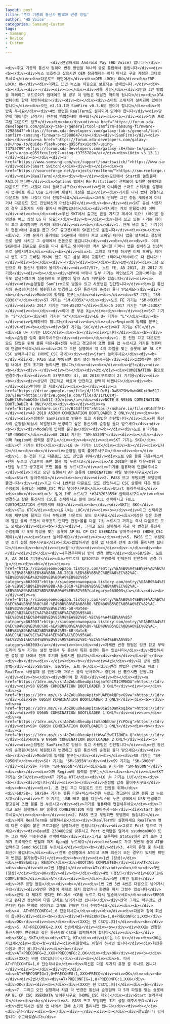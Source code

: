 ```yaml
---
layout: post
title: '주요 기종의 통신사 펌웨어 변경 방법'
author: 'HD Voice'
categories: Samsung-Custom
tags:
- Samsung
- Device
- Custom
-
---
```



<script> location.href='https://cafe.naver.com/develoid/834477' ; </script>


















						<div>안녕하세요 Android Pay (HD Voice) 입니다!</div><div>주요 기종의 통신사 펌웨어 변경 방법을 하나의 글로 통합해서 올립니다</div><div><b></div><div>녹스 보호하고 싶으시면 OEM 잠금해제는 하지 마시고 구글 계정은 그대로 두세요</div><div>다운로드 화면에서</div><div>OEM LOCK: ON</div><div>FRP LOCK: ON</div><div>이라고 뜨면 녹스는 이중으로 보호되는 상태입니다.</div><div><b></div><div>-</div><div><b></div><div>공통 사항</div><div>1번과 3번 방법을 제외하고 부트로더가 업데이트 될 경우 이 방법은 몇달간 막히게 됩니다</div><div>OTA 업데이트 할때 확인하세요!</div><div><b></div><div>스마트 스위치가 설치되어 있어야 합니다</div><div>오딘 v3.13.1과 SamFirm v0.3.6도 있어야 합니다</div><div>꼭 압축 푸세요</div><div>4번 방법은 RealTerm도 설치되어 있어야 합니다</div><div>당연히 데이터는 날라가니 완전히 백업하셔야 하구요!</div><div><b></div><div>각종 프로그램 다운로드 링크</div><div><b></div><div><a href="https://forum.xda-developers.com/galaxy-tab-s/general/tool-samfirm-samsung-firmware-t2988647">https://forum.xda-developers.com/galaxy-tab-s/general/tool-samfirm-samsung-firmware-t2988647</a></div><div>(SamFirm)</div><div><b></div><div><a href="https://forum.xda-developers.com/galaxy-s8+/how-to/guide-flash-oreo-g955fxxu1crb7-using-t3755789">https://forum.xda-developers.com/galaxy-s8+/how-to/guide-flash-oreo-g955fxxu1crb7-using-t3755789</a></div><div>(Odin v3.13.1)</div><div><b></div><div><a href="https://www.samsung.com/sec/support/smartswitch/">https://www.samsung.com/sec/support/smartswitch/</a></div><div>(Smart Switch)</div><div><b></div><div><a href="https://sourceforge.net/projects/realterm/">https://sourceforge.net/projects/realterm/</a></div><div>(RealTerm)</div><div><b></div><div>오딘에서 Start를 눌렀을때 FAIL이 뜬다면</div><div>Options 탭에서 Re-Partition이 선택되어 있다면 해제하고 다운로드 모드 나갔다 다시 들어오시구요</div><div>만약 아니라면 스마트 스위치를 실행해서 업데이트 하고 USB 드라이버 재설치 과정을 밟고</div><div>기기를 다시 뺐다 연결하고 다운로드 모드 나갔다 다시 진입하세요</div><div>그래도 안되면 그건 정품 케이블이 아니거나 다운로드 모드 진입하신게 아닌겁니다</div><div><b></div><div>SKT 유심 사용자의 경우 교통카드 사용 불가시 해결법입니다</div><div>캐시비는 거의 안될겁니다 아마</div><div><b></div><div>우선 SKT에서 출고된 폰을 가지고 계셔야 되요! (아이폰 등 외산폰 빼고 삼성 LG 다 되요)</div><div><b></div><div>현재 쓰고 있는 기기는 데이터 끄고 와이파이만 키셔야 되요</div><div><b></div><div>1. 현재 쓰고 있는 기기(이하 현폰)에서 유심을 뽑고 SKT 출고폰(이하 SK폰)으로 옮깁니다</div><div><b></div><div>2. 기변 문자가 올거에요 SK폰에서 데이터 켜고 모바일 티머니 앱을 설치하고 정상적으로 실행 시키고 그 상태에서 현폰으로 옮깁니다</div><div><b></div><div>3. 이제 SK폰에서 현폰으로 유심을 다시 옮기고 와이파이만 켜서 모바일 티머니 앱을 설치하고 정상적으로 실행시켜요</div><div><b></div><div>4. 그리고 재부팅 하시면 이제 모바일 티머니 앱도 되고 모바일 캐시비 앱도 되고 삼성 페이 교통카드 (티머니/캐시비)도 다 됩니다!!</div><div><b></div><div>-</div><div><b></div><div>1번</div><div>그냥 오딘으로 타 통신사 펌웨어 올리기</div><div>S7/S7+, 노트 FE, A5 2017, J5 2017 기기용</div><div><b></div><div>완벽히 바뀌나 일부 기기는 메인보드가 고장나버리는 경우도 발생하였으며 성공하여도 모델명이 달라 A/S 거부될수 있습니다</div><div><b></div><div>순정펌은 SamFirm으로 받을수 있고 사용법은 간단합니다</div><div>원 통신사의 순정펌(비상시 복원용)과 변경하고 싶은 통신사의 순정펌 둘다 받으세요</div><div><b></div><div>Model에 입력할 문구는</div><div><b></div><div>S7 기기는 "SM-G930X"</div><div>S7 기기는 "SM-G935X"</div><div>노트 FE 기기는 "SM-N935X"</div><div>A5 2017 기기는 "SM-A520X"</div><div>J5 2017 기기는 "SM-J530X"</div><div><b></div><div>이며 끝 부분 X는</div><div><b></div><div>SKT 기기는 "S"</div><div>KT 기기는 "K"</div><div>LG U+ 기기는 "L"</div><div><b></div><div>입력하셔야 합니다</div><div><b></div><div>Region에 입력할 문구는</div><div><b></div><div>SKT 기기는 SKC</div><div>KT 기기는 KTC</div><div>LG U+ 기기는 LUC</div><div><b></div><div>입니다</div><div><b></div><div>순정펌 압축 풀어주시구요</div><div><b></div><div>1. 폰 전원 끄고 다운로드 모드 진입을 위해 볼륨 다운+홈+전원 누르고 경고문이 뜨면 볼륨 업 누르시고 기기를 컴퓨터에 연결해주세요</div><div>그리고 오딘 실행해서 각 4개 파일을 맞는 슬롯에 AP BL CP CSC 넣어주시구요 (HOME_CSC 제외)</div><div>Start 눌러주세요</div><div><b></div><div>2. PASS 뜨고 부팅되면 초기 설정 해주시구요</div><div>찝찝하시면 설정 앱 내에서 전체 초기화 돌리시면 됩니다</div><div><b></div><div>끝!</div><div><b></div><div>-</div><div><b></div><div>2번</div><div>COMBINATION 롬으로 변경하기</div><div>노트 8(부트로더 4), A8 2018(부트로더 2) 기기용</div><div><b></div><div>상당히 간편하고 빠르며 안전하고 완벽히 바뀝니다</div><div><b></div><div>받아야 할 자료</div><div><b></div><div><a href="https://drive.google.com/file/d/11YLQzMj-DwBH7SMv0wbO6Drt3m51I-3O/view">https://drive.google.com/file/d/11YLQzMj-DwBH7SMv0wbO6Drt3m51I-3O/view</a></div><div>NOTE 8 N950N COMBINATION BOOTLOADER 4 ONLY</div><div><b></div><div><a href="https://mshare.io/file/Bt4dffFI">https://mshare.io/file/Bt4dffFI</a></div><div>A8 2018 A530N COMBINATION BOOTLOADER 2 ONLY</div><div><b></div><div>순정펌은 SamFirm으로 받을수 있고 사용법은 간단합니다</div><div>원 통신사의 순정펌(비상시 복원용)과 변경하고 싶은 통신사의 순정펌 둘다 받으세요</div><div><b></div><div>Model에 입력할 문구는</div><div><b></div><div>노트 8 기기는 "SM-N950N"</div><div>A8 2018 기기는 "SM-A530N"</div><div><b></div><div>이며 Region에 입력할 문구는</div><div><b></div><div>SKT 기기는 SKC</div><div>KT 기기는 KTC</div><div>LG U+ 기기는 LUC</div><div><b></div><div>입니다</div><div><b></div><div>순정펌 압축 풀어주시구요</div><div><b></div><div>1. 폰 전원 끄고 다운로드 모드 진입을 위해</div><div>노트 8은 볼륨 다운+빅스비+전원 누르고 경고문이 뜨면 볼륨 업 누르시고</div><div>A8 2018은 볼륨 다운+볼륨 업+전원 누르고 경고문이 뜨면 볼륨 업 누르시고</div><div>기기를 컴퓨터에 연결해주세요</div><div>그리고 오딘 실행해서 AP 슬롯에 COMBINATION 파일 넣어주시구요</div><div>Start 눌러주세요</div><div><b></div><div>2. PASS 뜨고 부팅되면 모델명이 뜰겁니다</div><div>끄고 다시 1번처럼 다운로드 모드 진입하시고 CSC 슬롯에 다운 받은 순정펌에 들어있는 HOME_CSC 파일 넣어주시구요</div><div>Start 눌러주세요</div><div><b></div><div>3. 밑에 IME 누르시고 *#243203855# 입력하시구요</div><div>변경하고 싶은 통신사의 CSC를 선택하시고 밑에 INSTALL 선택하시고 FULL CUSTOMIZATION 선택하셔야 되요</div><div><b></div><div>SKT는 SKC</div><div>KT는 KTC</div><div>LG U+는 LUC</div><div><b></div><div>이고 선택하면 자동 재부팅이 될거고 다시 부팅되면 다운로드 모드 오시구요</div><div>이상한 검은 화면에 빨간 글씨 뜨면서 아무것도 안되면 전원+볼륨 다운 7초 누르시고 꺼지는 즉시 다운로드 모드 오세요</div><div><b></div><div>4. 그리고 오딘 실행해서 지금 막 변경한 통신사 순정펌의 각 5개 파일을 맞는 슬롯에 AP BL CP CSC USERDATA 넣어주시구요 (HOME_CSC 제외)</div><div>Start 눌러주세요</div><div><b></div><div>5. PASS 뜨고 부팅되면 초기 설정 해주시구요</div><div>찝찝하시면 설정 앱 내에서 전체 초기화 돌리시면 됩니다</div><div><b></div><div>끝!</div><div><b></div><div>-</div><div><b></div><div>3번</div><div>시우연우파파님 방식 변경 방법</div><div>S8/S8+, 노트 8, A8 2018 기기용</div><div>부트로더 업데이트와 무관하게 언제든지 안전하게 변경 가능</div><div><b></div><div><a href="http://siwooyeonwoopapa.tistory.com/entry/%EA%B0%A4%EB%9F%AD%EC%8B%9C-S8-%EB%85%B8%ED%8A%B88-A8-2018-%ED%86%B5%EC%8B%A0%EC%82%AC-%EB%B3%80%EA%B2%BD%EB%B0%A9%EB%B2%95?category=663003">http://siwooyeonwoopapa.tistory.com/entry/%EA%B0%A4%EB%9F%AD%EC%8B%9C-S8-%EB%85%B8%ED%8A%B88-A8-2018-%ED%86%B5%EC%8B%A0%EC%82%AC-%EB%B3%80%EA%B2%BD%EB%B0%A9%EB%B2%95?category=663003</a></div><div><b></div><div><a href="http://siwooyeonwoopapa.tistory.com/entry/%EA%B0%A4%EB%9F%AD%EC%8B%9C-8%EC%84%B8%EB%8C%80-%EA%B8%B0%EA%B8%B0-%ED%86%B5%EC%8B%A0%EC%82%AC-%EB%B3%80%EA%B2%BD%EB%B2%95-S8-Note8-A8%EC%82%AC%EC%A7%84%ED%8F%AC%ED%95%A8-%EC%83%81%EC%84%B8%ED%95%98%EA%B2%8C-%EC%84%A4%EB%AA%85?category=663003">http://siwooyeonwoopapa.tistory.com/entry/%EA%B0%A4%EB%9F%AD%EC%8B%9C-8%EC%84%B8%EB%8C%80-%EA%B8%B0%EA%B8%B0-%ED%86%B5%EC%8B%A0%EC%82%AC-%EB%B3%80%EA%B2%BD%EB%B2%95-S8-Note8-A8%EC%82%AC%EC%A7%84%ED%8F%AC%ED%95%A8-%EC%83%81%EC%84%B8%ED%95%98%EA%B2%8C-%EC%84%A4%EB%AA%85?category=663003</a></div><div><b></div><div>자세한 변경 방법은 링크 참고 부탁드리며 일부 기기는 설정 앱에서 두 통신사 특화 설정이 뜰수 있습니다</div><div>찝찝하시면 설정 앱 내에서 전체 초기화 돌리시면 됩니다</div><div><b></div><div>끝!</div><div><b></div><div>-</div><div><b></div><div>4번</div><div>제 방식 변경 방법</div><div>S8/S8+, S9/S9+, 노트 9</div><div>변경 방법은 간편하고 빠르나 RealTerm 사용할때 잘 안된다며 마우스 클릭 난사하거나 중간에 선 뽑으시면 안됩니다</div><div><b></div><div>받아야 할 자료</div><div><b></div><div><a href="https://1drv.ms/u/s!AoZnUu8keuApitsgaofGhCM1CMMNOA">https://1drv.ms/u/s!AoZnUu8keuApitsgaofGhCM1CMMNOA</a></div><div>S8 G950N COMBINATION BOOTLOADER 3 ONLY</div><div><b></div><div><a href="https://1drv.ms/u/s!AoZnUu8keuApitshUAPBmkQPpvG9vw">https://1drv.ms/u/s!AoZnUu8keuApitshUAPBmkQPpvG9vw</a></div><div>S8+ G955N COMBINATION BOOTLOADER 3 ONLY</div><div><b></div><div><a href="https://1drv.ms/u/s!AoZnUu8keuApitsN0CW5aDamkoqiRw">https://1drv.ms/u/s!AoZnUu8keuApitsN0CW5aDamkoqiRw</a></div><div>S9 G960N COMBINATION BOOTLOADER 1 ONLY</div><div><b></div><div><a href="https://1drv.ms/u/s!AoZnUu8keuApitoSaDbbUorjYcFOcg">https://1drv.ms/u/s!AoZnUu8keuApitoSaDbbUorjYcFOcg</a></div><div>S9+ G965N COMBINATION BOOTLOADER 1 ONLY</div><div><b></div><div><a href="https://1drv.ms/u/s!AoZnUu8keuApittWwwl5wIJI8WEa_Q">https://1drv.ms/u/s!AoZnUu8keuApittWwwl5wIJI8WEa_Q</a></div><div>NOTE 9 N960N COMBINATION BOOTLOADER 2 ONLY</div><div><b></div><div>순정펌은 SamFirm으로 받을수 있고 사용법은 간단합니다</div><div>원 통신사의 순정펌(비상시 복원용)과 변경하고 싶은 통신사의 순정펌 둘다 받으세요</div><div><b></div><div>Model에 입력할 문구는</div><div><b></div><div>S8 기기는 "SM-G950N"</div><div>S8+ 기기는 "SM-G955N"</div><div>S9 기기는 "SM-G960N"</div><div>S9+ 기기는 "SM-G965N"</div><div>노트 9 기기는 "SM-N960N"</div><div><b></div><div>이며 Region에 입력할 문구는</div><div><b></div><div>SKT 기기는 SKC</div><div>KT 기기는 KTC</div><div>LG U+ 기기는 LUC</div><div><b></div><div>입니다</div><div><b></div><div>순정펌 압축 풀어주시구요</div><div><b></div><div>1. 폰 전원 끄고 다운로드 모드 진입을 위해</div><div>S8/S8+, S9/S9+ 기기는 볼륨 다운+빅스비+전원 누르고 경고문이 뜨면 볼륨 업 누르시고</div><div>노트 9 기기는 USB 빼고 볼륨 다운+빅스비 누른 상태에서 USB 연결하고 경고문이 뜨면 볼륨 업 누르시고</div><div>기기를 컴퓨터에 연결해주세요</div><div>그리고 오딘 실행해서 AP 슬롯에 COMBINATION 파일 넣어주시구요</div><div>Start 눌러주세요</div><div><b></div><div>2. PASS 뜨고 부팅되면 모델명이 뜰겁니다</div><div>이제 RealTerm을 실행하세요</div><div>(RealTerm만 실행하세요 RealTerm 옆에 다른 이름이 붙은 프로그램은 실행하시면 안됩니다)</div><div>그리고 Port 탭으로 가세요</div><div>Baud를 230400으로 맞추시고 Port 선택란을 열어서 ssudmdm0000 또는 그와 매우 비슷한것을 선택하세요</div><div>그리고 오른쪽에 Status에서 2개 또는 3개가 초록색으로 변할때 까지 Open을 누르세요</div><div>Send로 가고 첫번째 줄에 AT를 입력하고 Send ASCII를 누르세요</div><div><b></div><div>3. 4가지 유형 중 하나로 회신이 올겁니다</div><div>(간혹 순정펌에서 AT라고 뜨며 회신이 오는 경우가 있지만 확인과 변경은 불가능합니다)</div><div><b></div><div>1번 (정상)</div><div>+USB&nbsp; READY</div><div>BOOTING COMPLETED</div><div>AT</div><div><b></div><div>2번 (정상)</div><div>AT</div><div><b></div><div>3번 (정상)</div><div>OK</div><div><b></div><div>4번 (정상)</div><div>BOOTING COMPLETED</div><div>AT</div><div><b></div><div>5번 (확인 필요)</div><div>아무 응답 없음</div><div><b></div><div>1번 2번 3번 4번은 다음으로 넘어가시구요</div><div>5번은 연결이 제대로 되지 않았거나 화면을 꺼서 그럴수 있습니다</div><div>만약 다 제대로 했다면 EOL에서 +CR를 누르고 다시 발송해보세요</div><div>ERROR라고 뜬다면 정상이며 다음 단계로 넘어가시면 됩니다</div><div>만약 그래도 아무것도 안뜬다면 다음 단계로 넘어가고 그래도 안뜨면 다시 진행하세요</div><div><b></div><div>4. AT+PRECONFG=1,0 전송하세요</div><div><b></div><div>다음과 같이 회신이 옵니다</div><div><b></div><div>AT+PRECONFIG=1,0+PRECONFG:1,XXX</div><div>OK</div><div><b></div><div>(XXX는 현 CSC입니다)</div><div><b></div><div>5. AT+PRECONFG=2,XXX 전송하세요</div><div><b></div><div>XXX는 변경할 통신사이며 변경하고 싶은 통신사의 CSC를 입력하셔야 합니다</div><div><b></div><div>SKC는 SKT</div><div>KTC는 KT</div><div>LUC는 LG U+</div><div>KOO는 자급제</div><div><b></div><div>복원할때도 이렇게 하시면 됩니다</div><div>회신은 다음과 같이 옵니다</div><div><b></div><div>AT+PRECONFG=2,XXX+PRECONFG:2,OK</div><div>OK</div><div><b></div><div>(XXX는 바뀐 CSC입니다)</div><div><b></div><div>6. 다시 AT+PRECONFG=1,0 전송하세요</div><div>회신은 다음 두가지 유형 중 하나로 옵니다</div><div><b></div><div>1번</div><div>AT+PRECONFIG=1,0+PRECONFG:1,XXX+PRECO</div><div>OK</div><div><b></div><div>2번</div><div>AT+PRECONFIG=1,0+PRECONFG:1,XXX</div><div>OK</div><div><b></div><div>(XXX는 현 CSC입니다)</div><div><b></div><div>7. 그리고 오딘 실행해서 지금 막 변경한 통신사 순정펌의 각 5개 파일을 맞는 슬롯에 AP BL CP CSC USERDATA 넣어주시구요 (HOME_CSC 제외)</div><div>Start 눌러주세요</div><div><b></div><div>8. PASS 뜨고 부팅되면 초기 설정 해주시구요</div><div>찝찝하시면 설정 앱 내에서 전체 초기화 돌리시면 됩니다</div><div><b></div><div>끝!</div><div><b></div><div>-</div><div><b></div><div>끝났습니다 감사합니다 수고하셨습니다</div>
